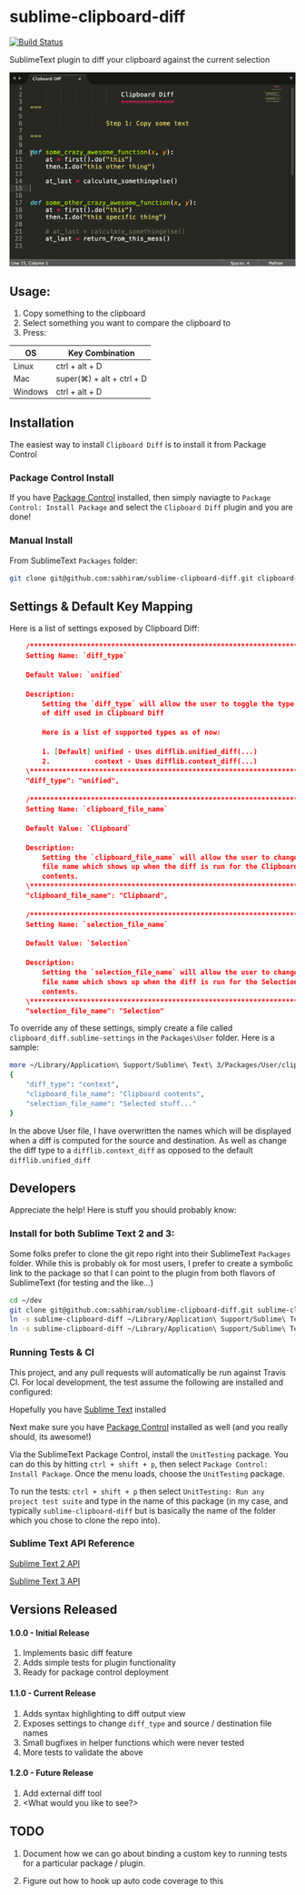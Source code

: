 # sublime-clipboard-diff
[![Build Status](https://travis-ci.org/sabhiram/sublime-clipboard-diff.svg?branch=master)](https://travis-ci.org/sabhiram/sublime-clipboard-diff)

SublimeText plugin to diff your clipboard against the current selection

![](https://raw.githubusercontent.com/sabhiram/public-images/master/sublime-clipboard-diff/sublime-clipboard-diff.gif)

## Usage:

1. Copy something to the clipboard
2. Select something you want to compare the clipboard to
3. Press:

|    OS   | Key Combination           |
| ------- | ---------------           |
| Linux   | ctrl + alt + D            |
| Mac     | super(⌘) + alt + ctrl + D |
| Windows | ctrl + alt + D            |

## Installation

The easiest way to install `Clipboard Diff` is to install it from Package Control

### Package Control Install

If you have [Package Control](https://sublime.wbond.net/installation) installed, then simply naviagte to `Package Control: Install Package` and select the `Clipboard Diff` plugin and you are done!

### Manual Install 

From SublimeText `Packages` folder:
```sh
git clone git@github.com:sabhiram/sublime-clipboard-diff.git clipboard-diff
```

## Settings & Default Key Mapping

Here is a list of settings exposed by Clipboard Diff:

```json
    /***********************************************************************\
    Setting Name: `diff_type`

    Default Value: `unified`

    Description:
        Setting the `diff_type` will allow the user to toggle the type
        of diff used in Clipboard Diff

        Here is a list of supported types as of now:

        1. [Default] unified - Uses difflib.unified_diff(...)
        2.           context - Uses difflib.context_diff(...)
    \***********************************************************************/
    "diff_type": "unified",

    /***********************************************************************\
    Setting Name: `clipboard_file_name`

    Default Value: `Clipboard`

    Description:
        Setting the `clipboard_file_name` will allow the user to change the
        file name which shows up when the diff is run for the Clipboard
        contents.
    \***********************************************************************/
    "clipboard_file_name": "Clipboard",

    /***********************************************************************\
    Setting Name: `selection_file_name`

    Default Value: `Selection`

    Description:
        Setting the `selection_file_name` will allow the user to change the
        file name which shows up when the diff is run for the Selection
        contents.
    \***********************************************************************/
    "selection_file_name": "Selection"
```

To override any of these settings, simply create a file called `clipboard_diff.sublime-settings` in the `Packages\User` folder. Here is a sample:

```sh
more ~/Library/Application\ Support/Sublime\ Text\ 3/Packages/User/clipboard_diff.sublime-settings 
{
    "diff_type": "context",
    "clipboard_file_name": "Clipboard contents",
    "selection_file_name": "Selected stuff..."
}
```

In the above User file, I have overwritten the names which will be displayed when a diff is computed for the source and destination. As well as change the diff type to a `difflib.context_diff` as opposed to the default `difflib.unified_diff`

## Developers

Appreciate the help! Here is stuff you should probably know:

### Install for both Sublime Text 2 and 3:

Some folks prefer to clone the git repo right into their SublimeText `Packages` folder. While this is probably ok for most users, I prefer to create a symbolic link to the package so that I can point to the plugin from both flavors of SublimeText (for testing and the like...)

```sh
cd ~/dev
git clone git@github.com:sabhiram/sublime-clipboard-diff.git sublime-clipboard-diff
ln -s sublime-clipboard-diff ~/Library/Application\ Support/Sublime\ Text\ 2/Packages/sublime-clipboard-diff
ln -s sublime-clipboard-diff ~/Library/Application\ Support/Sublime\ Text\ 3/Packages/sublime-clipboard-diff
```

### Running Tests & CI

This project, and any pull requests will automatically be run against Travis CI. For local development, the test assume the following are installed and configured:

Hopefully you have [Sublime Text](http://www.sublimetext.com/3) installed

Next make sure you have [Package Control](https://sublime.wbond.net/installation) installed as well (and you really should, its awesome!)

Via the SublimeText Package Control, install the `UnitTesting` package. You can do this by hitting `ctrl + shift + p`, then select `Package Control: Install Package`. Once the menu loads, choose the `UnitTesting` package.

To run the tests: `ctrl + shift + p` then select `UnitTesting: Run any project test suite` and type in the name of this package (in my case, and typically `sublime-clipboard-diff` but is basically the name of the folder which you chose to clone the repo into).

### Sublime Text API Reference

[Sublime Text 2 API](https://www.sublimetext.com/docs/2/api_reference.html)

[Sublime Text 3 API](https://www.sublimetext.com/docs/3/api_reference.html)

## Versions Released

#### 1.0.0 - Initial Release

1. Implements basic diff feature
2. Adds simple tests for plugin functionality
3. Ready for package control deployment

#### 1.1.0 - Current Release

1. Adds syntax highlighting to diff output view
2. Exposes settings to change `diff_type` and source / destination file names
3. Small bugfixes in helper functions which were never tested
4. More tests to validate the above

#### 1.2.0 - Future Release

1. Add external diff tool
2. <What would you like to see?>

## TODO

1. Document how we can go about binding a custom key to running tests for a particular package / plugin.

2. Figure out how to hook up auto code coverage to this
